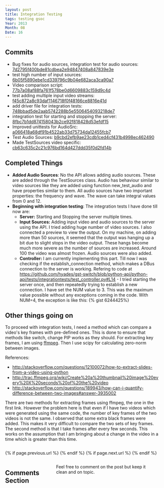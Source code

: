 ```yaml
---
layout: post
title: Integration Testing
tags: testing gsoc
Year: 2013
Month: 08
Date: 16
---
```

<h2>Commits</h2>
<p>
	<ul>
		<li>Bug fixes for audio sources, integration test for audio sources: <a href="https://github.com/hyades/gst-switch/commit/7d2795f400bde81cdbea2e94847408a847839e3e">7d2795f400bde81cdbea2e94847408a847839e3e</a></li>
		<li>test high number of input sources: <a href="https://github.com/hyades/gst-switch/commit/6b05f5890ebe1cd339796c9b04e682aca3ca90a7">6b05f5890ebe1cd339796c9b04e682aca3ca90a7</a></li>
		<li>Video comparison script: <a href="https://github.com/hyades/gst-switch/commit/77b7a08af88fa761f578be0d6609883c159d9c4d">77b7a08af88fa761f578be0d6609883c159d9c4d</a></li>
		<li>test adding multiple input video streams: <a href="https://github.com/hyades/gst-switch/commit/f45c872a8c93daf1146718f0f48166ce8816e41d">f45c872a8c93daf1146718f0f48166ce8816e41d</a></li>
		<li>add driver file for integration tests: <a href="https://github.com/hyades/gst-switch/commit/748bbad5de2aab5742288b5e5506454093218de7">748bbad5de2aab5742288b5e5506454093218de7</a></li>
		<li>integration test for starting and stopping the server: <a href="https://github.com/hyades/gst-switch/commit/8fbc7b1dd874158043b2ce92f818428d53efdf15">8fbc7b1dd874158043b2ce92f818428d53efdf15</a></li>
		<li>Improved unittests for AudioSrc: <a href="https://github.com/hyades/gst-switch/commit/a066418a68df91b4522ab33d75734da12455fcb7">a066418a68df91b4522ab33d75734da12455fcb7</a></li>
		<li>Test Audio Sources: <a href="https://github.com/hyades/gst-switch/commit/b9cbd2efb9ae23cdb1ced4cf431b4998ec462490">b9cbd2efb9ae23cdb1ced4cf431b4998ec462490</a></li>
		<li>Made TestSources video specific: <a href="https://github.com/hyades/gst-switch/commit/cb63c635c2c21c976bd164d427ddd35f0d2fd14b">cb63c635c2c21c976bd164d427ddd35f0d2fd14b</a></li>
	</ul>

</p>

<h2>Completed Things</h2>
<p>
	<ul>
		<li><b>Added Audio Sources</b>: No the API allows adding audio sources. These are added through the TestSources class. Audio has behaviour similar to video sources like they are added using function new_test_audio and have properties similar to them. All audio sources have two important properties: the frequency and wave. The wave can take integral values from 0 and 12.</li>
		<li>
			<b>Beginning with integration testing</b>: The integration tests I have done till now are:
			<ul>
				<li><b>Server:</b> Starting and Stopping the server multiple times.</li>
				<li>
					<b>Input Sources:</b> Adding input video and audio sources to the server using the API. I tried adding huge number of video sources. I also connected a preview to view the output. On my machine, on adding more than 50 sources, it seemed that the output was hanging up a bit due to slight stops in the video output. These hangs become much more severe as the number of sources are increased. Around 100 the video was almost frozen. Audio sources were also added.
				</li>
				<li><b>Controller: </b> I am currently implementing this part. Till now I was checking if the establish_connection method, which makes a DBus connection to the server is working. Refering to code at <a href="https://github.com/hyades/gst-switch/blob/python-api/python-api/tests/integrationtests/test_controller.py#L14">https://github.com/hyades/gst-switch/blob/python-api/python-api/tests/integrationtests/test_controller.py#L14</a> - I tried starting the server once, and then repeatedly trying to establish a new connection. I have set the NUM value to 3. This was the maximum value possible without any exceptions coming in the code. With NUM=4, the exception is like this: {% gist 6244425%} </li>
			</ul>
		</li>
	</ul>
</p>
<h2>Other things going on</h2>
<p>To proceed with integration tests, I need a method which can compare a video's key frames with pre-defined ones. This is done to ensure that methods like switch, change PIP works as they should. For extracting key frames, I am using <a href="http://www.ffmpeg.org/">ffmpeg</a>. Then I use scipy for calculating zero-norm between images.</p>
<p>
	References:
</p>
<p>
	<ul>
		<li><a href="http://stackoverflow.com/questions/12100072/how-to-extract-slides-from-a-video-using-python">http://stackoverflow.com/questions/12100072/how-to-extract-slides-from-a-video-using-python</a></li>
		<li><a href="http://trac.ffmpeg.org/wiki/Create%20a%20thumbnail%20image%20every%20X%20seconds%20of%20the%20video">http://trac.ffmpeg.org/wiki/Create%20a%20thumbnail%20image%20every%20X%20seconds%20of%20the%20video</a></li>
		<li><a href="http://stackoverflow.com/questions/189943/how-can-i-quantify-difference-between-two-images#answer-3935002">http://stackoverflow.com/questions/189943/how-can-i-quantify-difference-between-two-images#answer-3935002</a></li>
	</ul>
</p>
<p>There are two methods for extracting frames using ffmpeg, the one in the first link. However the problem here is that even if I have two videos which were generated using the same code, the number of key frames of the two videos is not the same. I observed that some extra black frames were added. This makes it very difficult to compare the two sets of key frames. The second method is that I take frames after every few seconds. This works on the assumption that I am bringing about a change in the video in a time which is greater than this time. </p>

<div class="row">	
	<div class="span9 column">
			<p class="pull-right">{% if page.previous.url %} <a href="{{page.previous.url}}" title="Previous Post: {{page.previous.title}}"><i class="icon-chevron-left"></i></a> 	{% endif %}   {% if page.next.url %} 	<a href="{{page.next.url}}" title="Next Post: {{page.next.title}}"><i class="icon-chevron-right"></i></a> 	{% endif %} </p>  
	</div>

</div>

<div class="row">	
    <div class="span9 columns">    
		<h2>Comments Section</h2>
	    <p>Feel free to comment on the post but keep it clean and on topic.</p>	
		<div id="disqus_thread"></div>
		<script type="text/javascript">
			/* * * CONFIGURATION VARIABLES: EDIT BEFORE PASTING INTO YOUR WEBPAGE * * */
			var disqus_shortname = 'aayushahuja'; // required: replace example with your forum shortname
			
			
			/* * * DON'T EDIT BELOW THIS LINE * * */
			(function() {
				var dsq = document.createElement('script'); dsq.type = 'text/javascript'; dsq.async = true;
				dsq.src = 'http://' + disqus_shortname + '.disqus.com/embed.js';
				(document.getElementsByTagName('head')[0] || document.getElementsByTagName('body')[0]).appendChild(dsq);
			})();
		</script>
		<noscript>Please enable JavaScript to view the <a href="http://disqus.com/?ref_noscript">comments powered by Disqus.</a></noscript>
		<a href="http://disqus.com" class="dsq-brlink">blog comments powered by <span class="logo-disqus">Disqus</span></a>
	</div>
</div>

<!-- Twitter -->
<script>!function(d,s,id){var js,fjs=d.getElementsByTagName(s)[0];if(!d.getElementById(id)){js=d.createElement(s);js.id=id;js.src="//platform.twitter.com/widgets.js";fjs.parentNode.insertBefore(js,fjs);}}(document,"script","twitter-wjs");</script>

<!-- Google + -->
<script type="text/javascript">
  (function() {
    var po = document.createElement('script'); po.type = 'text/javascript'; po.async = true;
    po.src = 'https://apis.google.com/js/plusone.js';
    var s = document.getElementsByTagName('script')[0]; s.parentNode.insertBefore(po, s);
  })();
</script>
<!-- Written by hyades -->

